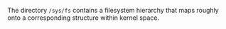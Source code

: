 The directory `/sys/fs` contains a filesystem hierarchy that maps roughly onto a corresponding structure within kernel space.